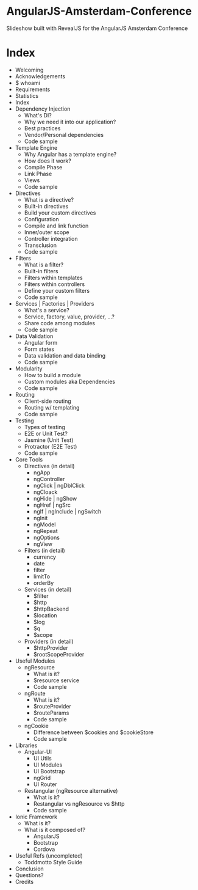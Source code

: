 AngularJS-Amsterdam-Conference
==============================

Slideshow built with RevealJS for the AngularJS Amsterdam Conference

# Index
  - Welcoming
  - Acknowledgements
  - $ whoami
  - Requirements
  - Statistics
  - Index
  - Dependency Injection
    - What's DI?
    - Why we need it into our application?
    - Best practices
    - Vendor/Personal dependencies
    - Code sample
  - Template Engine
    - Why Angular has a template engine?
    - How does it work?
    - Compile Phase
    - Link Phase
    - Views
    - Code sample
  - Directives
    - What is a directive?
    - Built-in directives
    - Build your custom directives
    - Configuration
    - Compile and link function
    - Inner/outer scope
    - Controller integration
    - Transclusion
    - Code sample
  - Filters
    - What is a filter?
    - Built-in filters
    - Filters within templates
    - Filters within controllers
    - Define your custom filters
    - Code sample
  - Services | Factories | Providers
    - What's a service?
    - Service, factory, value, provider, ...?
    - Share code among modules
    - Code sample
  - Data Validation
    - Angular form
    - Form states
    - Data validation and data binding
    - Code sample
  - Modularity
    - How to build a module
    - Custom modules aka Dependencies
    - Code sample
  - Routing
    - Client-side routing
    - Routing w/ templating
    - Code sample
  - Testing
    - Types of testing
    - E2E or Unit Test?
    - Jasmine (Unit Test)
    - Protractor (E2E Test)
    - Code sample
  - Core Tools
    - Directives (in detail)
      - ngApp
      - ngController
      - ngClick | ngDblClick
      - ngCloack
      - ngHide | ngShow
      - ngHref | ngSrc
      - ngIf | ngInclude | ngSwitch
      - ngInit
      - ngModel
      - ngRepeat
      - ngOptions
      - ngView
    - Filters (in detail)
      - currency
      - date
      - filter
      - limitTo
      - orderBy
    - Services (in detail)
      - $filter
      - $http
      - $httpBackend
      - $location
      - $log
      - $q
      - $scope
    - Providers (in detail)
      - $httpProvider
      - $rootScopeProvider
  - Useful Modules
    - ngResource
      - What is it?
      - $resource service
      - Code sample
    - ngRoute
      - What is it?
      - $routeProvider
      - $routeParams
      - Code sample
    - ngCookie
      - Difference between $cookies and $cookieStore
      - Code sample
  - Libraries
    - Angular-UI
      - UI Utils
      - UI Modules
      - UI Bootstrap
      - ngGrid
      - UI Router
    - Restangular (ngResource alternative)
      - What is it?
      - Restangular vs ngResource vs $http
      - Code sample
  - Ionic Framework
    - What is it?
    - What is it composed of?
      - AngularJS
      - Bootstrap
      - Cordova
  - Useful Refs (uncompleted)
    - Toddmotto Style Guide
  - Conclusion
  - Questions?
  - Credits